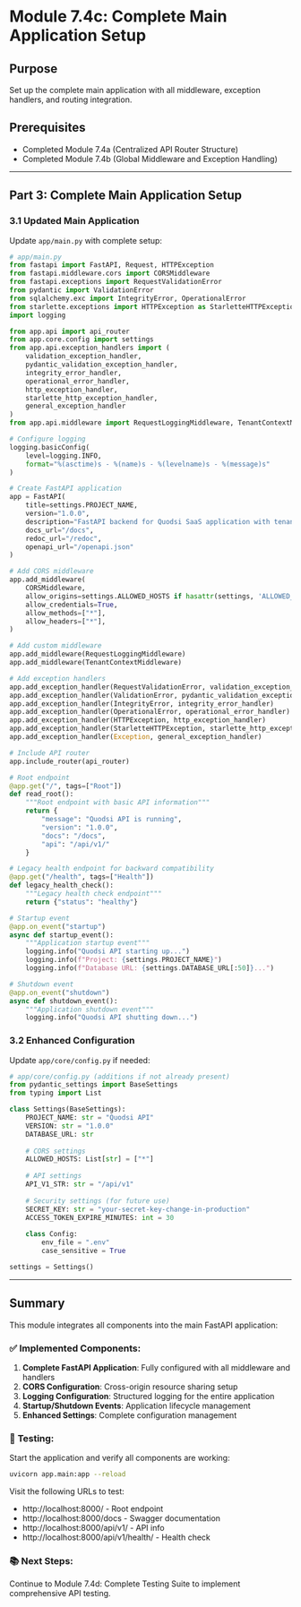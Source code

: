 # Module 7.4c: Complete Main Application Setup

## Purpose
Set up the complete main application with all middleware, exception handlers, and routing integration.

## Prerequisites
- Completed Module 7.4a (Centralized API Router Structure)
- Completed Module 7.4b (Global Middleware and Exception Handling)

---

## Part 3: Complete Main Application Setup

### 3.1 Updated Main Application

Update `app/main.py` with complete setup:

```python
# app/main.py
from fastapi import FastAPI, Request, HTTPException
from fastapi.middleware.cors import CORSMiddleware
from fastapi.exceptions import RequestValidationError
from pydantic import ValidationError
from sqlalchemy.exc import IntegrityError, OperationalError
from starlette.exceptions import HTTPException as StarletteHTTPException
import logging

from app.api import api_router
from app.core.config import settings
from app.api.exception_handlers import (
    validation_exception_handler,
    pydantic_validation_exception_handler,
    integrity_error_handler,
    operational_error_handler,
    http_exception_handler,
    starlette_http_exception_handler,
    general_exception_handler
)
from app.api.middleware import RequestLoggingMiddleware, TenantContextMiddleware

# Configure logging
logging.basicConfig(
    level=logging.INFO,
    format="%(asctime)s - %(name)s - %(levelname)s - %(message)s"
)

# Create FastAPI application
app = FastAPI(
    title=settings.PROJECT_NAME,
    version="1.0.0",
    description="FastAPI backend for Quodsi SaaS application with tenant-based user management",
    docs_url="/docs",
    redoc_url="/redoc",
    openapi_url="/openapi.json"
)

# Add CORS middleware
app.add_middleware(
    CORSMiddleware,
    allow_origins=settings.ALLOWED_HOSTS if hasattr(settings, 'ALLOWED_HOSTS') else ["*"],
    allow_credentials=True,
    allow_methods=["*"],
    allow_headers=["*"],
)

# Add custom middleware
app.add_middleware(RequestLoggingMiddleware)
app.add_middleware(TenantContextMiddleware)

# Add exception handlers
app.add_exception_handler(RequestValidationError, validation_exception_handler)
app.add_exception_handler(ValidationError, pydantic_validation_exception_handler)
app.add_exception_handler(IntegrityError, integrity_error_handler)
app.add_exception_handler(OperationalError, operational_error_handler)
app.add_exception_handler(HTTPException, http_exception_handler)
app.add_exception_handler(StarletteHTTPException, starlette_http_exception_handler)
app.add_exception_handler(Exception, general_exception_handler)

# Include API router
app.include_router(api_router)

# Root endpoint
@app.get("/", tags=["Root"])
def read_root():
    """Root endpoint with basic API information"""
    return {
        "message": "Quodsi API is running",
        "version": "1.0.0",
        "docs": "/docs",
        "api": "/api/v1/"
    }

# Legacy health endpoint for backward compatibility
@app.get("/health", tags=["Health"])
def legacy_health_check():
    """Legacy health check endpoint"""
    return {"status": "healthy"}

# Startup event
@app.on_event("startup")
async def startup_event():
    """Application startup event"""
    logging.info("Quodsi API starting up...")
    logging.info(f"Project: {settings.PROJECT_NAME}")
    logging.info(f"Database URL: {settings.DATABASE_URL[:50]}...")

# Shutdown event
@app.on_event("shutdown")
async def shutdown_event():
    """Application shutdown event"""
    logging.info("Quodsi API shutting down...")
```

### 3.2 Enhanced Configuration

Update `app/core/config.py` if needed:

```python
# app/core/config.py (additions if not already present)
from pydantic_settings import BaseSettings
from typing import List

class Settings(BaseSettings):
    PROJECT_NAME: str = "Quodsi API"
    VERSION: str = "1.0.0"
    DATABASE_URL: str
    
    # CORS settings
    ALLOWED_HOSTS: List[str] = ["*"]
    
    # API settings
    API_V1_STR: str = "/api/v1"
    
    # Security settings (for future use)
    SECRET_KEY: str = "your-secret-key-change-in-production"
    ACCESS_TOKEN_EXPIRE_MINUTES: int = 30
    
    class Config:
        env_file = ".env"
        case_sensitive = True

settings = Settings()
```

---

## Summary

This module integrates all components into the main FastAPI application:

### ✅ **Implemented Components:**

1. **Complete FastAPI Application**: Fully configured with all middleware and handlers
2. **CORS Configuration**: Cross-origin resource sharing setup
3. **Logging Configuration**: Structured logging for the entire application
4. **Startup/Shutdown Events**: Application lifecycle management
5. **Enhanced Settings**: Complete configuration management

### 🧪 **Testing:**

Start the application and verify all components are working:

```bash
uvicorn app.main:app --reload
```

Visit the following URLs to test:
- http://localhost:8000/ - Root endpoint
- http://localhost:8000/docs - Swagger documentation
- http://localhost:8000/api/v1/ - API info
- http://localhost:8000/api/v1/health/ - Health check

### 📚 **Next Steps:**

Continue to Module 7.4d: Complete Testing Suite to implement comprehensive API testing.
